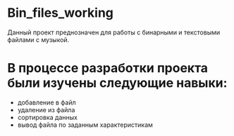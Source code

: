 # Bin_files_working
 
 
 Данный проект преднозначен для работы с бинарными и текстовыми файлами с музыкой. 
 
 # В процессе разработки проекта были изучены следующие навыки:
 - добавление в файл
 - удаление из файла
 - сортировка данных
 - вывод файла по заданным характеристикам
